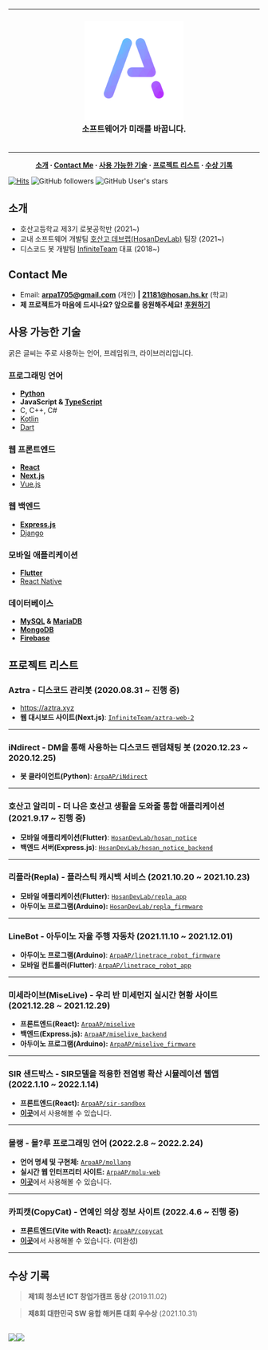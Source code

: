 <hr>
<h3 align="center">
  <img src="./avatar.png" width="200" height="200" />
  <div>소프트웨어가 미래를 바꿉니다.</div>
  <br>
</h3>
<hr>

<span align="center">
  
  **[소개](#소개) · [Contact Me](#Contact-Me) · [사용 가능한 기술](#사용-가능한-기술) · [프로젝트 리스트](#프로젝트-리스트) · [수상 기록](#수상-기록)**
  
</span>

[![Hits](https://hits.seeyoufarm.com/api/count/incr/badge.svg?url=https%3A%2F%2Fgithub.com%2FArpaAP&count_bg=%2379C83D&title_bg=%23555555&icon=&icon_color=%23E7E7E7&title=hits&edge_flat=true)](https://hits.seeyoufarm.com)
![GitHub followers](https://img.shields.io/github/followers/ArpaAP?style=flat-square)
![GitHub User's stars](https://img.shields.io/github/stars/ArpaAP?affiliations=OWNER%2CCOLLABORATOR&style=flat-square)

## 소개
- 호산고등학교 제3기 로봇공학반 (2021~)
- 교내 소프트웨어 개발팀 [호산고 데브랩(HosanDevLab)](https://github.com/HosanDevLab) 팀장 (2021~)
- 디스코드 봇 개발팀 [InfiniteTeam](https://inft.kr) 대표 (2018~)

## Contact Me
- Email: [**arpa1705@gmail.com**](mailto:arpa1705@gmail.com) (개인) **|** [**21181@hosan.hs.kr**](mailto:21181@hosan.hs.kr) (학교)
- **제 프로젝트가 마음에 드시나요? 앞으로를 응원해주세요!** [**후원하기**](https://toss.me/ArpaAP)

## 사용 가능한 기술
굵은 글씨는 주로 사용하는 언어, 프레임워크, 라이브러리입니다.

### 프로그래밍 언어
- [**Python**](https://www.python.org)
- **JavaScript & [TypeScript](https://www.typescriptlang.org)**
- C, C++, C#
- [Kotlin](https://kotlinlang.org)
- [Dart](https://dart.dev)

### 웹 프론트엔드
- [**React**](https://ko.reactjs.org)
- [**Next.js**](https://nextjs.org)
- [Vue.js](https://vuejs.org)

### 웹 백엔드
- [**Express.js**](https://expressjs.com)
- [Django](https://www.djangoproject.com)

### 모바일 애플리케이션
- [**Flutter**](https://flutter.dev)
- [React Native](https://reactnative.dev)

### 데이터베이스
- **[MySQL](https://www.mysql.com) & [MariaDB](https://mariadb.org)**
- [**MongoDB**](https://www.mongodb.com)
- [**Firebase**](https://firebase.google.com)

## 프로젝트 리스트

### Aztra - 디스코드 관리봇 (2020.08.31 ~ 진행 중)
- https://aztra.xyz
- **웹 대시보드 사이트(Next.js)**: [`InfiniteTeam/aztra-web-2`](https://github.com/InfiniteTeam/aztra-web-2)

<hr>

### iNdirect - DM을 통해 사용하는 디스코드 랜덤채팅 봇 (2020.12.23 ~ 2020.12.25)
- **봇 클라이언트(Python)**: [`ArpaAP/iNdirect`](https://github.com/ArpaAP/iNdirect)

<hr>

### 호산고 알리미 - 더 나은 호산고 생활을 도와줄 통합 애플리케이션 (2021.9.17 ~ 진행 중)
- **모바일 애플리케이션(Flutter)**: [`HosanDevLab/hosan_notice`](https://github.com/HosanDevLab/hosan_notice)
- **백엔드 서버(Express.js)**: [`HosanDevLab/hosan_notice_backend`](https://github.com/HosanDevLab/hosan_notice_backend)

<hr>

### 리플라(Repla) - 플라스틱 캐시백 서비스 (2021.10.20 ~ 2021.10.23)
- **모바일 애플리케이션(Flutter):** [`HosanDevLab/repla_app`](https://github.com/HosanDevLab/repla_app)
- **아두이노 프로그램(Arduino):** [`HosanDevLab/repla_firmware`](https://github.com/HosanDevLab/repla_firmware)

<hr>

### LineBot - 아두이노 자율 주행 자동차 (2021.11.10 ~ 2021.12.01)
- **아두이노 프로그램(Arduino)**: [`ArpaAP/linetrace_robot_firmware`](https://github.com/ArpaAP/linetrace_robot_firmware)
- **모바일 컨트롤러(Flutter)**: [`ArpaAP/linetrace_robot_app`](https://github.com/ArpaAP/linetrace_robot_app)

<hr>

### 미세라이브(MiseLive) - 우리 반 미세먼지 실시간 현황 사이트 (2021.12.28 ~ 2021.12.29)
- **프론트엔드(React):** [`ArpaAP/miselive`](https://github.com/ArpaAP/miselive)
- **백엔드(Express.js):** [`ArpaAP/miselive_backend`](https://github.com/ArpaAP/miselive_backend)
- **아두이노 프로그램(Arduino):** [`ArpaAP/miselive_firmware`](https://github.com/ArpaAP/miselive_firmware)

<hr>

### SIR 샌드박스 - SIR모델을 적용한 전염병 확산 시뮬레이션 웹앱 (2022.1.10 ~ 2022.1.14)
- **프론트엔드(React):** [`ArpaAP/sir-sandbox`](https://github.com/ArpaAP/sir-sandbox)
- [**이곳**](https://sir.inft.kr)에서 사용해볼 수 있습니다.

<hr>

### 몰랭 - 몰?루 프로그래밍 언어 (2022.2.8 ~ 2022.2.24)
- **언어 명세 및 구현체:** [`ArpaAP/mollang`](https://github.com/ArpaAP/mollang)
- **실시간 웹 인터프리터 사이트:** [`ArpaAP/molu-web`](https://github.com/ArpaAP/molu-web)
- [**이곳**](https://molu.vercel.app)에서 사용해볼 수 있습니다.

<hr>

### 카피캣(CopyCat) - 연예인 의상 정보 사이트 (2022.4.6 ~ 진행 중)
- **프론트엔드(Vite with React):** [`ArpaAP/copycat`](https://github.com/ArpaAP/copycat)
- [**이곳**](https://copycats.vercel.app)에서 사용해볼 수 있습니다. (미완성)

<hr>

## 수상 기록

> **제1회 청소년 ICT 창업가캠프 동상** (2019.11.02)

> **제8회 대한민국 SW 융합 해커톤 대회 우수상** (2021.10.31)
<br>

<div style="display: flex;">
  <img src="https://github-readme-stats.vercel.app/api?username=ArpaAP&count_private=true&show_icons=true&theme=vue" />
  <img src="https://github-readme-stats.vercel.app/api/top-langs/?username=ArpaAP&layout=compact&theme=vue&count_private=true" />
</div>
